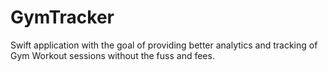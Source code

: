 # GymTracker
Swift application with the goal of providing better analytics and tracking of Gym Workout sessions without the fuss and fees.
